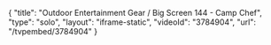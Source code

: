 {
    "title": "Outdoor Entertainment Gear \/ Big Screen 144 - Camp Chef",
    "type": "solo",
    "layout": "iframe-static",
    "videoId": "3784904",
    "url": "\/tvpembed\/3784904"
}